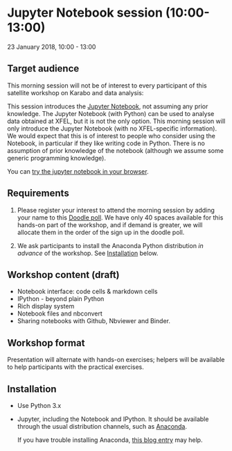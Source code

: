 # Jupyter Notebook session (10:00-13:00)

23 January 2018, 10:00 - 13:00

## Target audience

This morning session will not be of interest to every participant of
this satellite workshop on Karabo and data analysis:

This session introduces the [Jupyter Notebook](http://jupyter.org),
not assuming any prior knowledge.  The Jupyter Notebook (with Python)
can be used to analyse data obtained at XFEL, but it is not the only
option. This morning session will only introduce the Jupyter Notebook
(with no XFEL-specific information). We would expect that this is of
interest to people who consider using the Notebook, in particular if
they like writing code in Python. There is no assumption of prior
knowledge of the notebook (although we assume some generic programming
knowledge).

You can [try the jupyter notebook in your browser](http://try.jupyter.org).


## Requirements

1. Please register your interest to attend the morning session by
   adding your name to this [Doodle
   poll](https://doodle.com/poll/riv5bhat7qk6fyrq). We have only 40
   spaces available for this hands-on part of the workshop, and if
   demand is greater, we will allocate them in the order of the sign
   up in the doodle poll.

2. We ask participants to install the Anaconda Python distribution
   *in advance* of the workshop. See [Installation](#installation) below.


## Workshop content (draft)

- Notebook interface: code cells & markdown cells
- IPython - beyond plain Python
- Rich display system
- Notebook files and nbconvert
- Sharing notebooks with Github, Nbviewer and Binder.

## Workshop format

Presentation will alternate with hands-on exercises; helpers will be
available to help participants with the practical exercises.


## Installation

* Use Python 3.x
* Jupyter, including the Notebook and IPython. It should be available
  through the usual distribution channels, such as [Anaconda](http://continuum.io/downloads).

  If you have trouble installing Anaconda,
  [this blog entry](https://fangohr.github.io/blog/installation-of-python-spyder-numpy-sympy-scipy-pytest-matplotlib-via-anaconda.html) may
  help.
